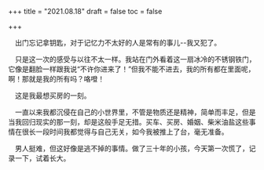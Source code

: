 +++
title = "2021.08.18"
draft = false
toc = false

+++

&emsp;出门忘记拿钥匙，对于记忆力不太好的人是常有的事儿--我又犯了。

&emsp;只是这一次的感受与以往不太一样。我站在门外看着这一扇冰冷的不锈钢铁门，它像是翻脸一样跟我说“不许你进来了！”但我不能不进去，我的所有都在里面呢，啊！那就是我的所有吗？咯噔！

 &emsp;这是我最想买房的一刻。

&emsp;一直以来我都沉侵在自己的小世界里，不管是物质还是精神，简单而丰足，但是当我回归现实的那一刻，却是这般手足无措。买车、买房、婚姻、柴米油盐这些事情在很长一段时间我都觉得与自己无关，如今我被推上了台，毫无准备。

&emsp;男人挺难，但这好像是逃不掉的事情。做了三十年的小孩，今天第一次慌了，记录一下，试着长大。

&emsp;

&emsp;

